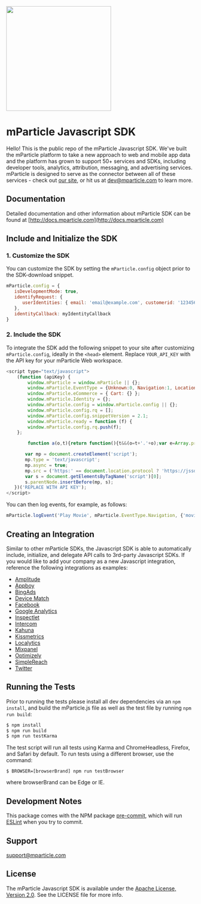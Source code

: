 <img src="https://static.mparticle.com/sdk/mp_logo_black.svg" width="280">

# mParticle Javascript SDK

Hello! This is the public repo of the mParticle Javascript SDK. We've built the mParticle platform to take a new approach to web and mobile app data and the platform has grown to support 50+ services and SDKs, including developer tools, analytics, attribution, messaging, and advertising services. mParticle is designed to serve as the connector between all of these services - check out [our site](http://mparticle.com), or hit us at dev@mparticle.com to learn more.

## Documentation
Detailed documentation and other information about mParticle SDK can be found at [http://docs.mparticle.com](http://docs.mparticle.com)

## Include and Initialize the SDK

### 1. Customize the SDK

You can customize the SDK by setting the `mParticle.config` object prior to the SDK-download snippet.

```javascript
mParticle.config = {
   isDevelopmentMode: true,
   identifyRequest: {
      userIdentities: { email: 'email@example.com', customerid: '123456' }
   },
   identityCallback: myIdentityCallback
}
```

### 2. Include the SDK

To integrate the SDK add the following snippet to your site after customizing `mParticle.config`, ideally in the `<head>` element. Replace `YOUR_API_KEY` with the API key for your mParticle Web workspace.

```javascript
<script type="text/javascript">
    (function (apiKey) {
        window.mParticle = window.mParticle || {};
        window.mParticle.EventType = {Unknown:0, Navigation:1, Location:2, Search:3, Transaction:4, UserContent:5, UserPreference:6, Social:7, Other:8};
        window.mParticle.eCommerce = { Cart: {} };
        window.mParticle.Identity = {};
        window.mParticle.config = window.mParticle.config || {};
        window.mParticle.config.rq = [];
        window.mParticle.config.snippetVersion = 2.1;
        window.mParticle.ready = function (f) {
        window.mParticle.config.rq.push(f);
    };

        function a(o,t){return function(){t&&(o=t+'.'+o);var e=Array.prototype.slice.call(arguments);e.unshift(o),window.mParticle.config.rq.push(e)}}var x=['endSession','logError','logEvent','logForm','logLink','logPageView','setSessionAttribute','setAppName','setAppVersion','setOptOut','setPosition','startNewSession','startTrackingLocation','stopTrackingLocation'],y=['setCurrencyCode','logCheckout'],z=['identify','login','logout','modify'];x.forEach(function(o){window.mParticle[o]=a(o)}),y.forEach(function(o){window.mParticle.eCommerce[o]=a(o,'eCommerce')}),z.forEach(function(o){window.mParticle.Identity[o]=a(o,'Identity')});

       var mp = document.createElement('script');
       mp.type = 'text/javascript';
       mp.async = true;
       mp.src = ('https:' == document.location.protocol ? 'https://jssdkcdns' : 'http://jssdkcdn') + '.mparticle.com/js/v2/' + apiKey + '/mparticle.js';
       var s = document.getElementsByTagName('script')[0];
       s.parentNode.insertBefore(mp, s);
   })('REPLACE WITH API KEY');
</script>
```

You can then log events, for example, as follows:

```javascript
mParticle.logEvent('Play Movie', mParticle.EventType.Navigation, {'movie_length':'127 minutes','rating':'PG'});
```

## Creating an Integration

Similar to other mParticle SDKs, the Javascript SDK is able to automatically include, initialize, and delegate API calls to 3rd-party Javascript SDKs. If you would like to add your company as a new Javascript integration, reference the following integrations as examples:

- [Amplitude](https://github.com/mparticle-integrations/mparticle-javascript-integration-amplitude)
- [Appboy](https://github.com/mparticle-integrations/mparticle-javascript-integration-appboy)
- [BingAds](https://github.com/mparticle-integrations/mparticle-javascript-integration-bingads)
- [Device Match](https://github.com/mparticle-integrations/mparticle-javascript-integration-device-match)
- [Facebook](https://github.com/mparticle-integrations/mparticle-javascript-integration-facebook)
- [Google Analytics](https://github.com/mparticle-integrations/mparticle-javascript-integration-google-analytics)
- [Inspectlet](https://github.com/mparticle-integrations/mparticle-javascript-integration-inspectlet)
- [Intercom](https://github.com/mparticle-integrations/mparticle-javascript-integration-intercom)
- [Kahuna](https://github.com/mparticle-integrations/mparticle-javascript-integration-kahuna)
- [Kissmetrics](https://github.com/mparticle-integrations/mparticle-javascript-integration-kissmetrics)
- [Localytics](https://github.com/mparticle-integrations/mparticle-javascript-integration-localytics)
- [Mixpanel](https://github.com/mparticle-integrations/mparticle-javascript-integration-mixpanel)
- [Optimizely](https://github.com/mparticle-integrations/mparticle-javascript-integration-optimizely)
- [SimpleReach](https://github.com/mparticle-integrations/mparticle-javascript-integration-simplereach)
- [Twitter](https://github.com/mparticle-integrations/mparticle-javascript-integration-twitter)

## Running the Tests

Prior to running the tests please install all dev dependencies via an `npm install`, and build the mParticle.js file as well as the test file by running `npm run build`:

```bash
$ npm install
$ npm run build
$ npm run testKarma
```

The test script will run all tests using Karma and ChromeHeadless, Firefox, and Safari by default. To run tests using a different browser, use the command:

```
$ BROWSER=[browserBrand] npm run testBrowser
```
where browserBrand can be Edge or IE.

## Development Notes
This package comes with the NPM package [pre-commit](https://www.npmjs.com/package/pre-commit), which will run [ESLint](http://eslint.org/) when you try to commit.

## Support

<support@mparticle.com>

## License

The mParticle Javascript SDK is available under the [Apache License, Version 2.0](http://www.apache.org/licenses/LICENSE-2.0). See the LICENSE file for more info.
